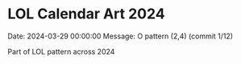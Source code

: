 # LOL Calendar Art 2024

Date: 2024-03-29 00:00:00
Message: O pattern (2,4) (commit 1/12)

Part of LOL pattern across 2024
